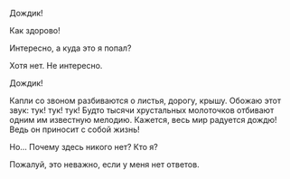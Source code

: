 Дождик!

Как здорово!

Интересно, а куда это я попал?

Хотя нет. Не интересно.

Дождик!

Капли со звоном разбиваются о листья, дорогу, крышу. Обожаю этот звук: тук! тук! тук! Будто тысячи хрустальных молоточков отбивают одним им известную мелодию. Кажется, весь мир радуется дождю! Ведь он приносит с собой жизнь!

Но... Почему здесь никого нет? Кто я?

Пожалуй, это неважно, если у меня нет ответов.